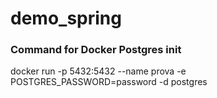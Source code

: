# demo_spring
### Command for Docker Postgres init ###
docker run -p 5432:5432 --name prova -e POSTGRES_PASSWORD=password -d postgres
